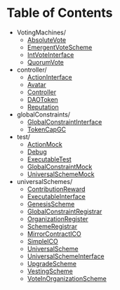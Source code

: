 # Table of Contents
- VotingMachines/ 
  - [AbsoluteVote](VotingMachines\AbsoluteVote.md)
  - [EmergentVoteScheme](VotingMachines\EmergentVoteScheme.md)
  - [IntVoteInterface](VotingMachines\IntVoteInterface.md)
  - [QuorumVote](VotingMachines\QuorumVote.md)
- controller/ 
  - [ActionInterface](controller\ActionInterface.md)
  - [Avatar](controller\Avatar.md)
  - [Controller](controller\Controller.md)
  - [DAOToken](controller\DAOToken.md)
  - [Reputation](controller\Reputation.md)
- globalConstraints/ 
  - [GlobalConstraintInterface](globalConstraints\GlobalConstraintInterface.md)
  - [TokenCapGC](globalConstraints\TokenCapGC.md)
- test/ 
  - [ActionMock](test\ActionMock.md)
  - [Debug](test\Debug.md)
  - [ExecutableTest](test\ExecutableTest.md)
  - [GlobalConstraintMock](test\GlobalConstraintMock.md)
  - [UniversalSchemeMock](test\UniversalSchemeMock.md)
- universalSchemes/ 
  - [ContributionReward](universalSchemes\ContributionReward.md)
  - [ExecutableInterface](universalSchemes\ExecutableInterface.md)
  - [GenesisScheme](universalSchemes\GenesisScheme.md)
  - [GlobalConstraintRegistrar](universalSchemes\GlobalConstraintRegistrar.md)
  - [OrganizationRegister](universalSchemes\OrganizationRegister.md)
  - [SchemeRegistrar](universalSchemes\SchemeRegistrar.md)
  - [MirrorContractICO](universalSchemes\MirrorContractICO.md)
  - [SimpleICO](universalSchemes\SimpleICO.md)
  - [UniversalScheme](universalSchemes\UniversalScheme.md)
  - [UniversalSchemeInterface](universalSchemes\UniversalSchemeInterface.md)
  - [UpgradeScheme](universalSchemes\UpgradeScheme.md)
  - [VestingScheme](universalSchemes\VestingScheme.md)
  - [VoteInOrganizationScheme](universalSchemes\VoteInOrganizationScheme.md)
